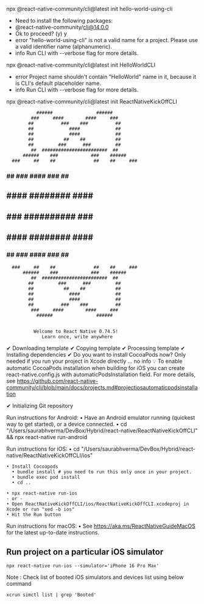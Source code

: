 
npx @react-native-community/cli@latest init hello-world-using-cli
- Need to install the following packages:
- @react-native-community/cli@14.0.0
- Ok to proceed? (y) y
- error "hello-world-using-cli" is not a valid name for a project. Please use a valid identifier name (alphanumeric).
- info Run CLI with --verbose flag for more details.

npx @react-native-community/cli@latest init HelloWorldCLI        
- error Project name shouldn't contain "HelloWorld" name in it, because it is CLI's default placeholder name.
- info Run CLI with --verbose flag for more details.

npx @react-native-community/cli@latest init ReactNativeKickOffCLI

                                                          
               ######                ######               
             ###     ####        ####     ###             
            ##          ###    ###          ##            
            ##             ####             ##            
            ##             ####             ##            
            ##           ##    ##           ##            
            ##         ###      ###         ##            
             ##  ########################  ##             
          ######    ###            ###    ######          
      ###     ##    ##              ##    ##     ###      
   ###         ## ###      ####      ### ##         ###   
  ##           ####      ########      ####           ##  
 ##             ###     ##########     ###             ## 
  ##           ####      ########      ####           ##  
   ###         ## ###      ####      ### ##         ###   
      ###     ##    ##              ##    ##     ###      
          ######    ###            ###    ######          
             ##  ########################  ##             
            ##         ###      ###         ##            
            ##           ##    ##           ##            
            ##             ####             ##            
            ##             ####             ##            
            ##          ###    ###          ##            
             ###     ####        ####     ###             
               ######                ######               
                                                          

              Welcome to React Native 0.74.5!                
                 Learn once, write anywhere               

✔ Downloading template
✔ Copying template
✔ Processing template
✔ Installing dependencies
✔ Do you want to install CocoaPods now? Only needed if you run your project in Xcode directly … no
info 💡 To enable automatic CocoaPods installation when building for iOS you can create react-native.config.js with automaticPodsInstallation field. 
For more details, see https://github.com/react-native-community/cli/blob/main/docs/projects.md#projectiosautomaticpodsinstallation
            
✔ Initializing Git repository

  
  Run instructions for Android:
    • Have an Android emulator running (quickest way to get started), or a device connected.
    • cd "/Users/saurabhverma/DevBox/Hybrid/react-native/ReactNativeKickOffCLI" && npx react-native run-android
  
  Run instructions for iOS:
    • cd "/Users/saurabhverma/DevBox/Hybrid/react-native/ReactNativeKickOffCLI/ios"
    
    • Install Cocoapods
      • bundle install # you need to run this only once in your project.
      • bundle exec pod install
      • cd ..
    
    • npx react-native run-ios
    - or -
    • Open ReactNativeKickOffCLI/ios/ReactNativeKickOffCLI.xcodeproj in Xcode or run "xed -b ios"
    • Hit the Run button
    
  Run instructions for macOS:
    • See https://aka.ms/ReactNativeGuideMacOS for the latest up-to-date instructions.
    

## Run project on a particular iOS simulator

```
npx react-native run-ios --simulator='iPhone 16 Pro Max'
```

Note : Check list of booted iOS simulators and devices list using below command

```
xcrun simctl list | grep 'Booted'
```